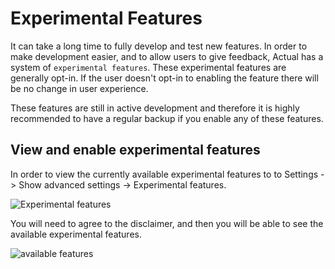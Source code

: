 # Experimental Features

It can take a long time to fully develop and test new features.
In order to make development easier, and to allow users to give feedback, Actual has a system of `experimental features`.
These experimental features are generally opt-in.
If the user doesn't opt-in to enabling the feature there will be no change in user experience.

These features are still in active development and therefore it is highly recommended to have a regular backup if you enable any of these features.

## View and enable experimental features

In order to view the currently available experimental features to to Settings -> Show advanced settings -> Experimental features.

![Experimental features](/img/experimental/setting.png)

You will need to agree to the disclaimer, and then you will be able to see the available experimental features.

![available features](/img/experimental/available.png)







